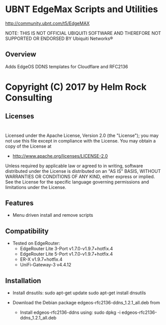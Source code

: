 # UBNT EdgeMax Scripts and Utilities
http://community.ubnt.com/t5/EdgeMAX

NOTE: THIS IS NOT OFFICIAL UBIQUITI SOFTWARE AND THEREFORE NOT SUPPORTED OR ENDORSED BY Ubiquiti Networks®

## Overview
Adds EdgeOS DDNS templates for Cloudflare and RFC2136

# Copyright (C) 2017 by Helm Rock Consulting

## Licenses
#
Licensed under the Apache License, Version 2.0 (the "License");
you may not use this file except in compliance with the License.
You may obtain a copy of the License at

* http://www.apache.org/licenses/LICENSE-2.0

Unless required by applicable law or agreed to in writing, software
distributed under the License is distributed on an "AS IS" BASIS,
WITHOUT WARRANTIES OR CONDITIONS OF ANY KIND, either express or implied.
See the License for the specific language governing permissions and
limitations under the License.

## Features
* Menu driven install and remove scripts

## Compatibility
* Tested on EdgeRouter:
  - EdgeRouter Lite 3-Port v1.7.0-v1.9.7+hotfix.4
  - EdgeRouter Lite 5-Port v1.7.0-v1.9.7+hotfix.4
  - ER-X v1.9.7+hotfix.4
  - UniFi-Gateway-3 v4.4.12

## Installation
* Install dnsutils:
        sudo apt-get update
        sudo apt-get install dnsutils

* Download the Debian package edgeos-rfc2136-ddns_1.2.1_all.deb from <TODO URL>
  - Install edgeos-rfc2136-ddns using:
        sudo dpkg -i edgeos-rfc2136-ddns_1.2.1_all.deb
